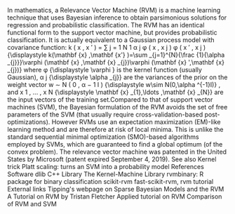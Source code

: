 In mathematics, a Relevance Vector Machine (RVM) is a machine learning
technique that uses Bayesian inference to obtain parsimonious solutions
for regression and probabilistic classification. The RVM has an
identical functional form to the support vector machine, but provides
probabilistic classification. It is actually equivalent to a Gaussian
process model with covariance function: k ( x , x ′ ) = ∑ j = 1 N 1 α j
φ ( x , x j ) φ ( x ′ , x j ) {\\displaystyle k(\\mathbf {x} ,\\mathbf
{x\'} )=\\sum \_{j=1}\^{N}{\\frac {1}{\\alpha \_{j}}}\\varphi (\\mathbf
{x} ,\\mathbf {x} \_{j})\\varphi (\\mathbf {x} \',\\mathbf {x} \_{j})}
where φ {\\displaystyle \\varphi } is the kernel function (usually
Gaussian), α j {\\displaystyle \\alpha \_{j}} are the variances of the
prior on the weight vector w ∼ N ( 0 , α − 1 I ) {\\displaystyle w\\sim
N(0,\\alpha \^{-1}I)} , and x 1 , ... , x N {\\displaystyle \\mathbf {x}
\_{1},\\ldots ,\\mathbf {x} \_{N}} are the input vectors of the training
set.Compared to that of support vector machines (SVM), the Bayesian
formulation of the RVM avoids the set of free parameters of the SVM
(that usually require cross-validation-based post-optimizations).
However RVMs use an expectation maximization (EM)-like learning method
and are therefore at risk of local minima. This is unlike the standard
sequential minimal optimization (SMO)-based algorithms employed by SVMs,
which are guaranteed to find a global optimum (of the convex problem).
The relevance vector machine was patented in the United States by
Microsoft (patent expired September 4, 2019). See also Kernel trick
Platt scaling: turns an SVM into a probability model References Software
dlib C++ Library The Kernel-Machine Library rvmbinary: R package for
binary classification scikit-rvm fast-scikit-rvm, rvm tutorial External
links Tipping\'s webpage on Sparse Bayesian Models and the RVM A
Tutorial on RVM by Tristan Fletcher Applied tutorial on RVM Comparison
of RVM and SVM
